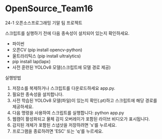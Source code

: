 # OpenSource_Team16
24-1 오픈소스프로그래밍 기말 팀 프로젝트


스크립트를 실행하기 전에 다음 종속성이 설치되어 있는지 확인하세요.
- 파이썬
- 오픈CV (pip install opencv-python)
- 울트라리틱스 (pip install ultralytics)
- pip install lap(lapx)
- 사전 훈련된 YOLOv8 모델(스크립트에 모델 경로 제공)


실행방법
1. 저장소를 복제하거나 스크립트를 다운로드하세요 app.py.
2. 필요한 종속성을 설치합니다.
3. 사전 학습된 YOLOv8 모델(파일)이 있는지 확인(.pt)하고 스크립트에 해당 경로를 제공하세요.
4. 다음 명령을 사용하여 스크립트를 실행합니다: python app.py
5. 웹캠이 활성화되고 물체 감지 오버레이가 포함된 라이브 비디오가 표시됩니다.
6. 감지된 개체가 포함된 스냅샷을 저장하려면 's'를 누르세요.
7. 프로그램을 종료하려면 'ESC' 또는 'q'를 누르세요.
